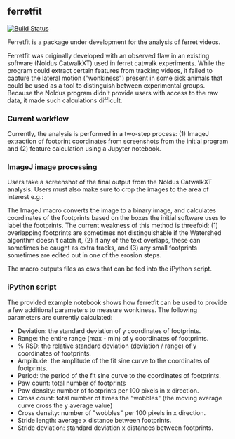 ## ferretfit
[![Build Status](https://travis-ci.org/ccurtis7/ferretfit.svg?branch=master)](https://travis-ci.org/uwescience/ferretfit)

Ferretfit is a package under development for the analysis of ferret videos.

Ferretfit was originally developed with an observed flaw in an existing software (Noldus CatwalkXT) used in ferret catwalk experiments. While the program could extract certain features from tracking videos, it failed to capture the lateral motion ("wonkiness") present in some sick animals that could be used as a tool to distinguish between experimental groups. Because the Noldus program didn't provide users with access to the raw data, it made such calculations difficult.

### Current workflow

Currently, the analysis is performed in a two-step process: (1) ImageJ extraction of footprint coordinates from screenshots from the initial program and (2) feature calculation using a Jupyter notebook.

### ImageJ image processing

Users take a screenshot of the final output from the Noldus CatwalkXT analysis. Users must also make sure to crop the images to the area of interest e.g.:



The ImageJ macro converts the image to a binary image, and calculates coordinates of the footprints based on the boxes the initial software uses to label the footprints. The current weakness of this method is threefold: (1) overlapping footprints are sometimes not distinguishable if the Watershed algorithm doesn't catch it, (2) if any of the text overlaps, these can sometimes be caught as extra tracks, and (3) any small footprints sometimes are edited out in one of the erosion steps.

The macro outputs files as csvs that can be fed into the iPython script.

### iPython script

The provided example notebook shows how ferretfit can be used to provide a few additional parameters to measure wonkiness. The following parameters are currently calculated:

* Deviation: the standard deviation of y coordinates of footprints.
* Range: the entire range (max - min) of y coordinates of footprints.
* % RSD: the relative standard deviation (deviation / range) of y coordinates of footprints.
* Amplitude: the amplitude of the fit sine curve to the coordinates of footprints.
* Period: the period of the fit sine curve to the coordinates of footprints.
* Paw count: total number of footprints
* Paw density: number of footprints per 100 pixels in x direction.
* Cross count: total number of times the "wobbles" (the moving average curve cross the y average value)
* Cross density: number of "wobbles" per 100 pixels in x direction.
* Stride length: average x distance between footprints.
* Stride deviation: standard deviation x distances between footprints.
